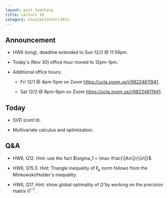 ```yaml
---
layout: post_teaching
title: Lecture 18
category: biostat216fall2023
---
```


## Announcement

- HW6 (long), deadline extended to Sun 12/3 @ 11:59pm.

- Today's (Nov 30) office hour moved to 12pm-1pm.

- Additional office hours:
    
    - Fri 12/1 @ 4pm-5pm on Zoom <https://ucla.zoom.us/j/98224611941>.
    
    - Sat 12/2 @ 8pm-9pm on Zoom <https://ucla.zoom.us/j/98224611941>.

## Today

- SVD (cont'd).

- Multivariate calculus and optimization.

## Q\&A

- HW6, Q12. Hint: use the fact $\sigma_1 = \max \frac{\|Ax\|}{\|x\|}$.

- HW6, Q15.3. Hint: Triangle inequality of $\ell_p$ norm follows from the Minkowski/Holder's inequality. 

- HW6, Q17. Hint: show global optimality of $\hat{\Omega}$ by working on the precision matrix $\Omega^{-1}$.
